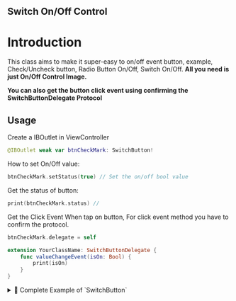 ## Switch On/Off Control

# Introduction

This class aims to make it super-easy to on/off event button, example, Check/Uncheck button, Radio Button On/Off, Switch On/Off.
**All you need is just On/Off Control Image.**

**You can also get the button click event using confirming the SwitchButtonDelegate Protocol**

## Usage

Create a IBOutlet in ViewController
```Swift
@IBOutlet weak var btnCheckMark: SwitchButton!
```

How to set On/Off value:

```Swift
btnCheckMark.setStatus(true) // Set the on/off bool value
```

Get the status of button:

```Swift
print(btnCheckMark.status) // 
```

Get the Click Event When tap on button, For click event method you have to confirm the protocol. 

```Swift
btnCheckMark.delegate = self

extension YourClassName: SwitchButtonDelegate {
    func valueChangeEvent(isOn: Bool) {
        print(isOn)
    }
}
```

<details>
<summary>📑 Complete Example of `SwitchButton`</summary>

```swift
class MyViewController: UIViewController: SwitchButtonDelegate {
  @IBOutlet weak var btnCheckMark: SwitchButton!
  
  override func viewDidLoad() {
    super.viewDidLoad()
    print(btnCheckMark.status) // Get the current status of switch button
    btnCheckMark.setStatus(true) // Set the on/off bool value
    btnCheckMark.delegate = self // Confirm the delegate to get the click event of button
  }
  
  func valueChangeEvent(isOn: Bool) {
      print(isOn)
  }
}
```
</details>


